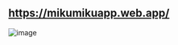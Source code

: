 ## https://mikumikuapp.web.app/
![image](https://user-images.githubusercontent.com/58287922/127860639-f382e4b6-f31d-475a-82d0-2acf68a0312f.png)
